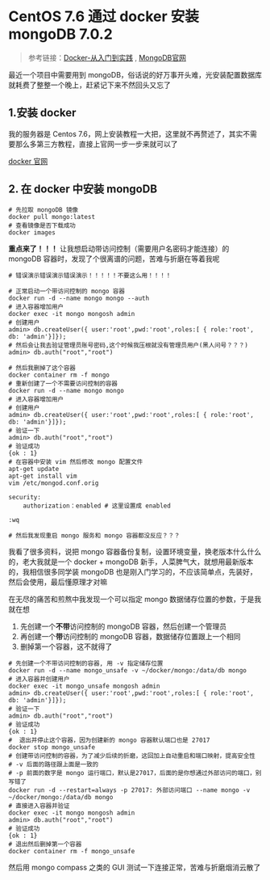 # CentOS 7.6 通过 docker 安装 mongoDB 7.0.2

> 参考链接：[Docker-从入门到实践](https://yeasy.gitbook.io/docker_practice/) , [MongoDB官网](https://www.mongodb.com/zh-cn)

最近一个项目中需要用到 mongoDB，俗话说的好万事开头难，光安装配置数据库就耗费了整整一个晚上，赶紧记下来不然回头又忘了

## 1.安装 docker

我的服务器是 Centos 7.6，网上安装教程一大把，这里就不再赘述了，其实不需要那么多第三方教程，直接上官网一步一步来就可以了

 [docker 官网](https://www.docker.com/)

## 2. 在 docker 中安装 mongoDB

```shell
# 先拉取 mongoDB 镜像
docker pull mongo:latest
# 查看镜像是否下载成功
docker images
```

**重点来了！！！** 让我想启动带访问控制（需要用户名密码才能连接）的 mongoDB 容器时，发现了个很离谱的问题，苦难与折磨在等着我呢

```shell
# 错误演示错误演示错误演示！！！！！不要这么用！！！！

# 正常启动一个带访问控制的 mongo 容器
docker run -d --name mongo mongo --auth
# 进入容器增加用户
docker exec -it mongo mongosh admin
# 创建用户
admin> db.createUser({ user:'root',pwd:'root',roles:[ { role:'root', db: 'admin'}]});
# 然后会让我去验证管理员账号密码,这个时候我压根就没有管理员用户(黑人问号？？？)
admin> db.auth("root","root")

# 然后我删掉了这个容器
docker container rm -f mongo
# 重新创建了一个不需要访问控制的容器
docker run -d --name mongo mongo
# 进入容器增加用户
# 创建用户
admin> db.createUser({ user:'root',pwd:'root',roles:[ { role:'root', db: 'admin'}]});
# 验证一下
admin> db.auth("root","root")
# 验证成功
{ok : 1}
# 在容器中安装 vim 然后修改 mongo 配置文件
apt-get update
apt-get install vim
vim /etc/mongod.conf.orig

security:
    authorization：enabled # 这里设置成 enabled

:wq

# 然后我发现重启 mongo 服务和 mongo 容器都没反应？？？
```

我看了很多资料，说把 mongo 容器备份复制，设置环境变量，换老版本什么什么的，老大我就是一个 docker + mongoDB 新手，人菜脾气大，就想用最新版本的，我相信很多同学装 mongoDB 也是刚入门学习的，不应该简单点，先装好，然后会使用，最后懂原理才对嘛

在无尽的痛苦和煎熬中我发现一个可以指定 mongo 数据储存位置的参数，于是我就在想

1. 先创建一个**不带**访问控制的 mongoDB 容器，然后创建一个管理员
2. 再创建一个**带**访问控制的 mongoDB 容器，数据储存位置跟上一个相同
3. 删掉第一个容器，这不就得了

```shell
# 先创建一个不带访问控制的容器, 用 -v 指定储存位置
docker run -d --name mongo_unsafe -v ~/docker/mongo:/data/db mongo
# 进入容器并创建用户
docker exec -it mongo_unsafe mongosh admin
admin> db.createUser({ user:'root',pwd:'root',roles:[ { role:'root', db: 'admin'}]});
# 验证一下
admin> db.auth("root","root")
# 验证成功
{ok : 1}
#  退出并停止这个容器，因为创建新的 mongo 容器默认端口也是 27017
docker stop mongo_unsafe
# 创建带访问控制的容器，为了减少后续的折磨，这回加上自动重启和端口映射，提高安全性
# -v 后面的路径跟上面是一致的
# -p 前面的数字是 mongo 运行端口，默认是27017，后面的是你想通过外部访问的端口，别写错了
docker run -d --restart=always -p 27017: 外部访问端口 --name mongo -v ~/docker/mongo:/data/db mongo
# 直接进入容器并验证
docker exec -it mongo mongosh admin
admin> db.auth("root","root")
# 验证成功
{ok : 1}
# 退出然后删掉第一个容器
docker container rm -f mongo_unsafe
```

然后用 mongo compass 之类的 GUI 测试一下连接正常，苦难与折磨烟消云散了









